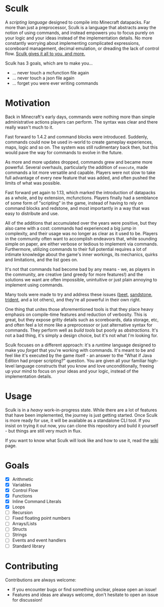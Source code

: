 # Sculk
A *scripting language* designed to compile into Minecraft datapacks. Far more than just a preprocessor, Sculk is a language that abstracts away the notion of using commands, and instead empowers you to focus purely on your logic and your ideas instead of the implementation details. No more constantly worrying about implementing complicated expressions, scoreboard management, decimal emulation, or dreading the lack of control flow. [Sculk gives it all to you, and more.](https://github.com/Trivaxy/sculk/wiki)

Sculk has 3 goals, which are to make you...
- ... never touch a mcfunction file again
- ... never touch a json file again
- ... forget you were ever writing commands

# Motivation
Back in Minecraft's early days, commands were nothing more than simple administrative actions players can perform. The syntax was clear and there really wasn't much to it.

Fast forward to 1.4.2 and command blocks were introduced. Suddenly, commands could now be used in-world to create gameplay experiences, maps, logic and so on. The system was still rudimentary back then, but this would pave the way for commands to evolve in the future.

As more and more updates dropped, commands grew and became more powerful. Several overhauls, particularly the addition of `execute`, made commands a lot more versatile and capable. Players were not slow to take full advantage of every new feature that was added, and often pushed the limits of what was possible.

Fast forward yet again to 1.13, which marked the introduction of datapacks as a whole, and by extension, mcfunctions. Players finally had a semblance of some form of "scripting" in the game, instead of having to rely on command blocks and redstone, and most importantly in a way that was easy to distribute and use.

All of the additions that accumulated over the years were positive, but they also came with a cost: commands had experienced a big jump in complexity, and their usage was no longer as clear as it used to be. Players in the community often want to accomplish endeavors that, while sounding simple on paper, are either verbose or tedious to implement via commands. Furthermore, utilizing commands to their full potential requires a lot of intimate knowledge about the game's inner workings, its mechanics, quirks and limitations, and the list goes on.

It's not that commands had become bad by any means - we, as players in the community, are creative (and greedy for more features!) and the solutions we want are often impossible, unintuitive or just plain annoying to implement using commands. 

Many tools were made to try and address these issues ([beet](https://github.com/mcbeet/beet), [sandstone](https://github.com/sandstone-mc/sandstone), [trident](https://energyxxer.com/trident/), and a lot others), and they're all powerful in their own right.

One thing that unites those aforementioned tools is that they place heavy emphasis on compile-time features and reduction of verbosity. This is great, but they expose gritty details such as scoreboards, data storage, etc, and often feel a lot more like a preprocessor or just alternative syntax for commands. They perform well as *build tools* but poorly as *abstractions*. It's not a bad thing, it's simply a design choice, but it's  not what I'm looking for.

Sculk focuses on a different approach: it's a *runtime* language designed to make you *forget* that you're working with commands. It's meant to be and feel like it's executed by the game itself - an answer to the "What if Java Edition had proper scripting?" question. You are given all your familiar high-level language constructs that you know and love unconditionally, freeing up your mind to focus on your ideas and your logic, instead of the implementation details.

# Usage

Sculk is in a *heavy* work-in-progress state. While there are a lot of features that have been implemented, the journey is just getting started.
Once Sculk is more ready for use, it will be available as a standalone CLI tool. If you insist on trying it out now, you can clone this repository and build it yourself - but things are still very much in flux.

If you want to know what Sculk will look like and how to use it, read the [wiki](https://github.com/Trivaxy/sculk/wiki) page.

# Goals
- [x] Arithmetic
- [x] Variables
- [x] Control Flow
- [x] Functions
- [x] Inline Command Literals
- [x] Loops
- [ ] Recursion
- [ ] Fixed floating point numbers
- [ ] Arrays/Lists
- [ ] Structs
- [ ] Strings
- [ ] Events and event handlers
- [ ] Standard library

# Contributing
Contributions are always welcome:
- If you encounter bugs or find something unclear, please open an issue!
- Features and ideas are always welcome, don't hesitate to open an issue for discussion!
